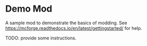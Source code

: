 # Demo Mod

A sample mod to demonstrate the basics of modding. See https://mcforge.readthedocs.io/en/latest/gettingstarted/ for help.

TODO: provide some instructions.
